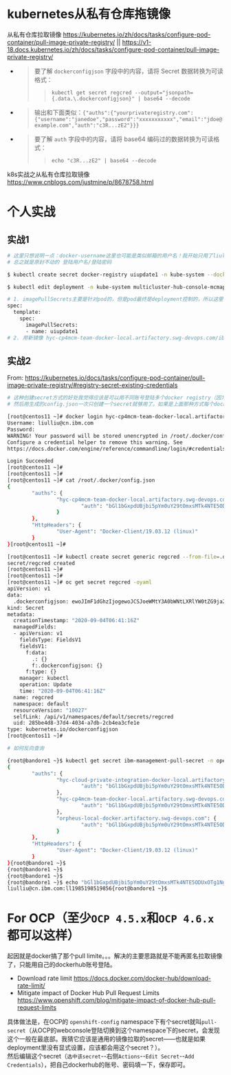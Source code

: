 
# kubernetes从私有仓库拖镜像

从私有仓库拉取镜像 https://kubernetes.io/zh/docs/tasks/configure-pod-container/pull-image-private-registry/ || https://v1-18.docs.kubernetes.io/zh/docs/tasks/configure-pod-container/pull-image-private-registry/
- > 要了解 `dockerconfigjson` 字段中的内容，请将 Secret 数据转换为可读格式：
  >> `kubectl get secret regcred --output="jsonpath={.data.\.dockerconfigjson}" | base64 --decode`
- > 输出和下面类似：`{"auths":{"yourprivateregistry.com":{"username":"janedoe","password":"xxxxxxxxxxx","email":"jdoe@example.com","auth":"c3R...zE2"}}}`
- > 要了解 `auth` 字段中的内容，请将 base64 编码过的数据转换为可读格式：
  >> `echo "c3R...zE2" | base64 --decode`

k8s实战之从私有仓库拉取镜像 https://www.cnblogs.com/justmine/p/8678758.html

# 个人实战

## 实战1

```sh
# 这里只想说明一点：docker-username这里也可能是类似邮箱的用户名！我开始只用了liulliu，结果错了。
# 总之就是原封不动的 登陆用户名/登陆密码

$ kubectl create secret docker-registry uiupdate1 -n kube-system --docker-server=hyc-cp4mcm-team-docker-local.artifactory.swg-devops.com --docker-username=liulliu@cn.ibm.com --docker-password=<your_password> --docker-email=liulliu@cn.ibm.com

$ kubectl edit deployment -n kube-system multicluster-hub-console-mcmapplicationui

# 1. imagePullSecrets主要是针对pod的，但是pod最终是deployment控制的，所以这里在deployment的spec.template.spec下添加imagePullSecrets相关内容。
spec:
  template:
    spec:
      imagePullSecrets:
      - name: uiupdate1
# 2. 用新镜像 hyc-cp4mcm-team-docker-local.artifactory.swg-devops.com/ibmcom/cp4mcm-application-ui-amd64:3.6.0 替换deployment里的老镜像。
```

## 实战2

From: https://kubernetes.io/docs/tasks/configure-pod-container/pull-image-private-registry/#registry-secret-existing-credentials
```sh
# 这种创建secret方式的好处我觉得应该是可以用不同账号登陆多个docker registry（因为你每登陆一个不同的registry，"auths"里键值对就会增加），
# 然后用生成的config.json一次只创建一个secret就够用了。如果是上面那种方式每个docker registry的每个不同账户都得创建一个secret。

[root@centos11 ~]# docker login hyc-cp4mcm-team-docker-local.artifactory.swg-devops.com
Username: liulliu@cn.ibm.com
Password:
WARNING! Your password will be stored unencrypted in /root/.docker/config.json.
Configure a credential helper to remove this warning. See
https://docs.docker.com/engine/reference/commandline/login/#credentials-store

Login Succeeded
[root@centos11 ~]#
[root@centos11 ~]#
[root@centos11 ~]# cat /root/.docker/config.json
{
        "auths": {
                "hyc-cp4mcm-team-docker-local.artifactory.swg-devops.com": {
                        "auth": "bGl1bGxpdUBjbi5pYm0uY29tOmxsMTk4NTE5ODUxOTg1Ng=="
                }
        },
        "HttpHeaders": {
                "User-Agent": "Docker-Client/19.03.12 (linux)"
        }
}[root@centos11 ~]#

[root@centos11 ~]# kubectl create secret generic regcred --from-file=.dockerconfigjson="/root/.docker/config.json" --type=kubernetes.io/dockerconfigjson
secret/regcred created
[root@centos11 ~]#
[root@centos11 ~]#
[root@centos11 ~]# oc get secret regcred -oyaml
apiVersion: v1
data:
  .dockerconfigjson: ewoJImF1dGhzIjogewoJCSJoeWMtY3A0bWNtLXRlYW0tZG9ja2VyLWxvY2FsLmFydGlmYWN0b3J5LnN3Zy1kZXZvcHMuY29tIjogewoJCQkiYXV0aCI6ICJiR2wxYkd4cGRVQmpiaTVwWW0wdVkyOXRPbXhzTVRrNE5URTVPRFV4T1RnMU5nPT0iCgkJfQoJfSwKCSJIdHRwSGVhZGVycyI6IHsKCQkiVXNlci1BZ2VudCI6ICJEb2NrZXItQ2xpZW50LzE5LjAzLjEyIChsaW51eCkiCgl9Cn0=
kind: Secret
metadata:
  creationTimestamp: "2020-09-04T06:41:16Z"
  managedFields:
  - apiVersion: v1
    fieldsType: FieldsV1
    fieldsV1:
      f:data:
        .: {}
        f:.dockerconfigjson: {}
      f:type: {}
    manager: kubectl
    operation: Update
    time: "2020-09-04T06:41:16Z"
  name: regcred
  namespace: default
  resourceVersion: "10027"
  selfLink: /api/v1/namespaces/default/secrets/regcred
  uid: 285be4d8-37d4-4034-a7db-2cb4ea3cfe1e
type: kubernetes.io/dockerconfigjson
[root@centos11 ~]#
```

```sh
# 如何反向查询

{root@bandore1 ~}$ kubectl get secret ibm-management-pull-secret -n openshift-marketplace --output="jsonpath={.data.\.dockerconfigjson}" | base64 --decode
{
        "auths": {
                "hyc-cloud-private-integration-docker-local.artifactory.swg-devops.com": {
                        "auth": "bGl1bGxpdUBjbi5pYm0uY29tOmxsMTk4NTE5ODUxOTg1Ng=="
                },
                "hyc-cp4mcm-team-docker-local.artifactory.swg-devops.com": {
                        "auth": "bGl1bGxpdUBjbi5pYm0uY29tOmxsMTk4NTE5ODUxOTg1Ng=="
                },
                "orpheus-local-docker.artifactory.swg-devops.com": {
                        "auth": "bGl1bGxpdUBjbi5pYm0uY29tOmxsMTk4NTE5ODUxOTg1Ng=="
                }
        },
        "HttpHeaders": {
                "User-Agent": "Docker-Client/19.03.12 (linux)"
        }
}{root@bandore1 ~}$
{root@bandore1 ~}$
{root@bandore1 ~}$
{root@bandore1 ~}$ echo "bGl1bGxpdUBjbi5pYm0uY29tOmxsMTk4NTE5ODUxOTg1Ng==" | base64 -d
liulliu@cn.ibm.com:ll1985198519856{root@bandore1 ~}$
```

# For OCP（至少`OCP 4.5.x`和`OCP 4.6.x`都可以这样）

起因就是docker搞了那个pull limite。。。解决的主要思路就是不能再匿名拉取镜像了，只能用自己的dockerhub账号登陆。
- Download rate limit https://docs.docker.com/docker-hub/download-rate-limit/
- Mitigate impact of Docker Hub Pull Request Limits https://www.openshift.com/blog/mitigate-impact-of-docker-hub-pull-request-limits

具体做法是，在OCP的 `openshift-config` namespace下有个secret就叫`pull-secret`（从OCP的webconsole登陆切换到这个namespace下的secret，会发现这个一般在最底部。我猜它应该是通用的镜像拉取的secret——也就是如果deployment里没有显式设置，应该都会用这个secret？）。
<br> 然后编辑这个secret（`选中该secret`--右侧`Actions`--`Edit Secret`--`Add Credentials`），把自己dockerhub的账号、密码填一下，保存即可。
